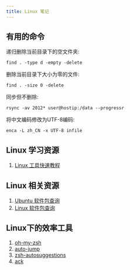 ```yaml
---
title: Linux 笔记
---
```


## 有用的命令

递归删除当前目录下的空文件夹:

    find . -type d -empty -delete

删除当前目录下大小为零的文件:

    find . -size 0 -delete

同步但不删除:

    rsync -av 2012* user@hostip:/data --progressr

将中文编码修改为UTF-8编码:

    enca -L zh_CN -x UTF-8 infile

## Linux 学习资源

1. [Linux 工具快速教程](http://linuxtools-rst.readthedocs.io/zh_CN/latest/)

## Linux 相关资源

1. [Ubuntu 软件包查询](http://packages.ubuntu.com/)
2. [Linux 软件包查询](https://pkgs.org/)

## Linux下的效率工具

1. [oh-my-zsh](https://github.com/robbyrussell/oh-my-zsh)
2. [auto-jump](https://github.com/wting/autojump)
3. [zsh-autosuggestions](https://github.com/zsh-users/zsh-autosuggestions)
4. [ack](https://beyondgrep.com/)
